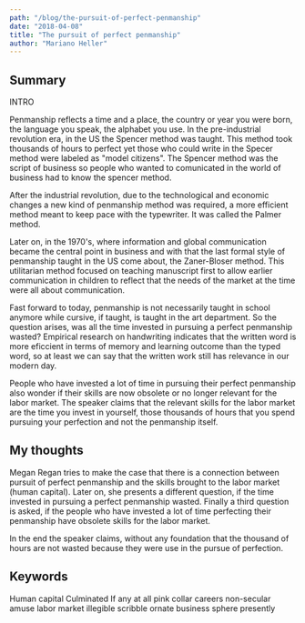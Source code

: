 ```yaml
---
path: "/blog/the-pursuit-of-perfect-penmanship"
date: "2018-04-08"
title: "The pursuit of perfect penmanship"
author: "Mariano Heller"
---
```


## Summary

INTRO

Penmanship reflects a time and a place, the country or year you were born, the language you speak, the alphabet you use. In the pre-industrial revolution era, in the US the Spencer method was taught. This method took thousands of hours to perfect yet those who could write in the Specer method were labeled as "model citizens". The Spencer method was the script of business so people who wanted to comunicated in the world of business had to know the spencer method.

After the industrial revolution, due to the technological and economic changes a new kind of penmanship method was required, a more efficient method meant to keep pace with the typewriter. It was called the Palmer method. 

Later on, in the 1970's, where information and global communication became the central point in business and with that the last formal style of penmanship taught in the US come about, the Zaner-Bloser method. This utilitarian method focused on teaching manuscript first to allow earlier communication in children to reflect that the needs of the market at the time were all about communication.

Fast forward to today, penmanship is not necessarily taught in school anymore while cursive, if taught, is taught in the art department. So the question arises, was all the time invested in pursuing a perfect penmanship wasted? Empirical research on handwriting indicates that the written word is more eficcient in terms of memory and learning outcome than the typed word, so at least we can say that the written work still has relevance in our modern day.

People who have invested a lot of time in pursuing their perfect penmanship also wonder if their skills are now obsolete or no longer relevant for the labor market. The speaker claims that the relevant skills for the labor market are the time you invest in yourself, those thousands of hours that you spend pursuing your perfection and not the penmanship itself.


##  My thoughts

Megan Regan tries to make the case that there is a connection between pursuit of perfect penmanship and the skills brought to the labor market (human capital).
Later on, she presents a different question, if the time invested in pursuing a perfect penmanship wasted.
Finally a third question is asked, if the people who have invested a lot of time perfecting their penmanship have obsolete skills for the labor market.

In the end the speaker claims, without any foundation that the thousand of hours are not wasted because they were use in the pursue of perfection.




## Keywords
Human capital
Culminated
If any at all
pink collar careers
non-secular
amuse
labor market
illegible scribble
ornate
business sphere
presently

